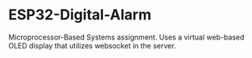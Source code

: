 # ESP32-Digital-Alarm

Microprocessor-Based Systems assignment. Uses a virtual web-based OLED display that utilizes websocket in the server.
